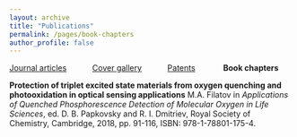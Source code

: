 ```yaml
---
layout: archive
title: "Publications"
permalink: /pages/book-chapters
author_profile: false
---
```





[Journal articles](https://mihafil.github.io/academic/publications)  &emsp;&emsp;&emsp;[Cover gallery](https://mihafil.github.io/academic/pages/cover-gallery) &emsp;&emsp;&emsp;[Patents](https://mihafil.github.io/academic/pages/patents)  &emsp;&emsp; &emsp;**Book chapters**


**Protection of triplet excited state materials from oxygen quenching and photooxidation in optical sensing applications** M.A. Filatov in *Applications of Quenched Phosphorescence Detection of Molecular Oxygen in Life Sciences*, 
ed. D. B. Papkovsky and R. I. Dmitriev, Royal Society of Chemistry, Cambridge,  2018, pp. 91-116, ISBN: 978-1-78801-175-4.
